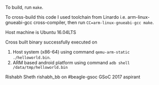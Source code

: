 To build, run `make`.

To cross-build this code I used toolchain from Linardo i.e. arm-linux-gnueabi-gcc cross-compiler,
then run `CC=arm-linux-gnueabi-gcc make`. 

Host machine is Ubuntu 16.04LTS

Cross built binary successfully executed on
1. Host system (x86-64) using command `qemu-arm-static ./helloworld.bin`.
2. ARM based android platform using command `adb shell /data/tmp/helloworld.bin`

Rishabh Sheth
rishabh_bb on #beagle-gsoc
GSoC 2017 aspirant


